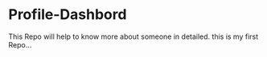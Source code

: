 # Profile-Dashbord
This Repo will help to know more about someone in detailed.
this is my first Repo...
